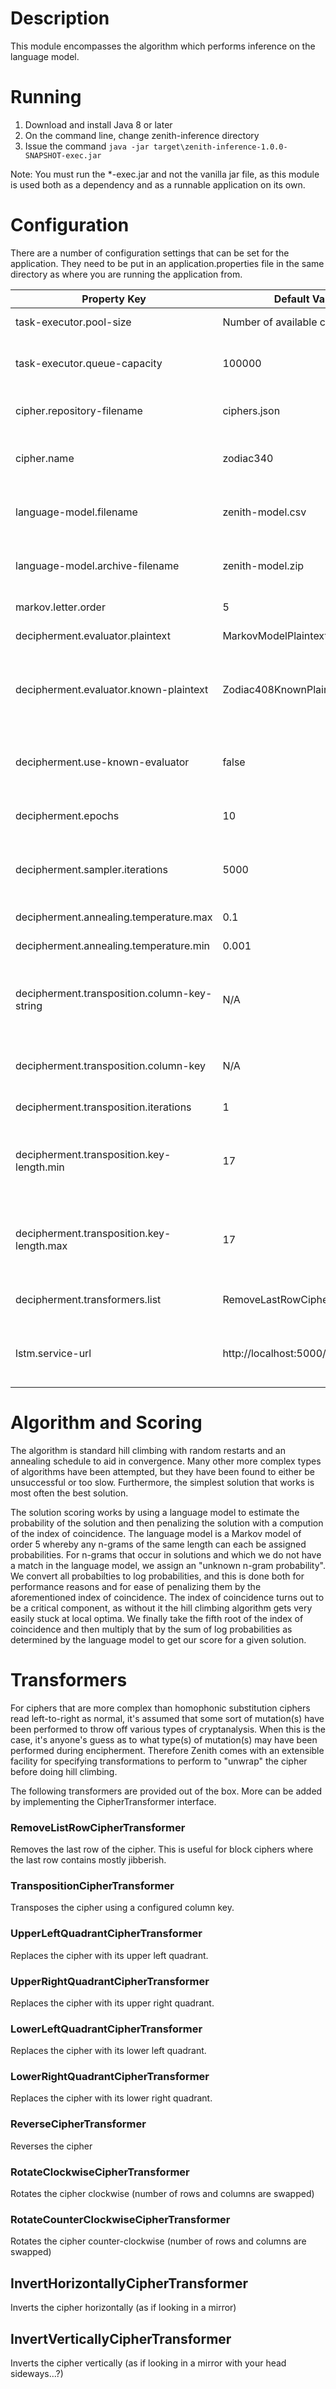 # Description
This module encompasses the algorithm which performs inference on the language model.

# Running
1. Download and install Java 8 or later
2. On the command line, change zenith-inference directory
3. Issue the command `java -jar target\zenith-inference-1.0.0-SNAPSHOT-exec.jar`

Note: You must run the *-exec.jar and not the vanilla jar file, as this module is used both as a dependency and as a runnable application on its own.

# Configuration
There are a number of configuration settings that can be set for the application.  They need to be put in an application.properties file in the same directory as where you are running the application from.

Property Key | Default Value | Description
--- | --- | ---
task-executor.pool-size | Number of available cores on host | The number of threads to use for parallel tasks
task-executor.queue-capacity | 100000 | The number of tasks which can be queued at any given time when performing multi-threaded operations
cipher.repository-filename | ciphers.json | The file on the classpath which contains any number of ciphers specified as JSON objects
cipher.name | zodiac340 | The name of a particular cipher within the ciphers.json file (zodiac408 and zodiac340 are provided)
language-model.filename | zenith-model.csv | The language model file to use (CSV only) which should exist in the same directory where the application is run from
language-model.archive-filename | zenith-model.zip | The language model zip file on the classpath which will be unzipped if language-model.filename does not exist
markov.letter.order | 5 | Order of the Markov model (essentially the n-gram size)
decipherment.evaluator.plaintext | MarkovModelPlaintextEvaluator | The PlaintextEvaluator implementation class name to use
decipherment.evaluator.known-plaintext | Zodiac408KnownPlaintextEvaluator | The KnownPlaintextEvaluator implementation class name to use, ignored if decipherment.use-known-evaluator is set to false, and required if decipherment.use-known-evaluator is set to true
decipherment.use-known-evaluator | false | If the cipher has a known solution, this controls whether to also evaluate it against the known solution (primarily for debugging purposes)
decipherment.epochs | 10 | The number of times to run the hill climbing algorithm (essentially the number of random restarts) 
decipherment.sampler.iterations | 5000 | The number of rounds of sampling to perform per epoch (A round of sampling can itself perform any number of samples depending on the algorithm)
decipherment.annealing.temperature.max | 0.1 | Annealing temperature at the beginning of each epoch
decipherment.annealing.temperature.min | 0.001 | Annealing temperature at the end of each epoch
decipherment.transposition.column-key-string | N/A | A String representation of a column key used as a transposition key during encipherment (case-insensitive, ignored if decipherment.transposition.column-key is specified)
decipherment.transposition.column-key | N/A | A comma-separated integer array representation of a column key used as a transposition key during encipherment
decipherment.transposition.iterations | 1 | The number of times to perform transposition with the given key
decipherment.transposition.key-length.min | 17 | When the transposition key length is not known, this is the key length to start hill climbing with (must be greater than 1 and less than or equal to decipherment.transposition.key-length.max)
decipherment.transposition.key-length.max | 17 | When the transposition key length is not known, this is the key length to end hill climbing with (must be greater than or equal to decipherment.transposition.key-length.min)
decipherment.transformers.list | RemoveLastRowCipherTransformer | A comma-separated list of names of transformers to use to mutate the cipher, in order
lstm.service-url | http://localhost:5000/probabilities | The URL for the LSTM network REST service, required only if decipherment.evaluator.plaintext is set to LstmNetworkPlaintextEvaluator

# Algorithm and Scoring

The algorithm is standard hill climbing with random restarts and an annealing schedule to aid in convergence.  Many other more complex types of algorithms have been attempted, but they have been found to either be unsuccessful or too slow.  Furthermore, the simplest solution that works is most often the best solution. 

The solution scoring works by using a language model to estimate the probability of the solution and then penalizing the solution with a compution of the index of coincidence.  The language model is a Markov model of order 5 whereby any n-grams of the same length can each be assigned probabilities.  For n-grams that occur in solutions and which we do not have a match in the language model, we assign an "unknown n-gram probability".  We convert all probabilties to log probabilities, and this is done both for performance reasons and for ease of penalizing them by the aforementioned index of coincidence.  The index of coincidence turns out to be a critical component, as without it the hill climbing algorithm gets very easily stuck at local optima.  We finally take the fifth root of the index of coincidence and then multiply that by the sum of log probabilities as determined by the language model to get our score for a given solution.

# Transformers
For ciphers that are more complex than homophonic substitution ciphers read left-to-right as normal, it's assumed that some sort of mutation(s) have been performed to throw off various types of cryptanalysis.  When this is the case, it's anyone's guess as to what type(s) of mutation(s) may have been performed during encipherment.  Therefore Zenith comes with an extensible facility for specifying transformations to perform to "unwrap" the cipher before doing hill climbing.  

The following transformers are provided out of the box.  More can be added by implementing the CipherTransformer interface.
### RemoveListRowCipherTransformer
Removes the last row of the cipher.  This is useful for block ciphers where the last row contains mostly jibberish.
### TranspositionCipherTransformer
Transposes the cipher using a configured column key.
### UpperLeftQuadrantCipherTransformer
Replaces the cipher with its upper left quadrant.
### UpperRightQuadrantCipherTransformer
Replaces the cipher with its upper right quadrant.
### LowerLeftQuadrantCipherTransformer
Replaces the cipher with its lower left quadrant.
### LowerRightQuadrantCipherTransformer
Replaces the cipher with its lower right quadrant.
### ReverseCipherTransformer
Reverses the cipher
### RotateClockwiseCipherTransformer
Rotates the cipher clockwise (number of rows and columns are swapped)
### RotateCounterClockwiseCipherTransformer
Rotates the cipher counter-clockwise (number of rows and columns are swapped)
## InvertHorizontallyCipherTransformer
Inverts the cipher horizontally (as if looking in a mirror)
## InvertVerticallyCipherTransformer
Inverts the cipher vertically (as if looking in a mirror with your head sideways...?)